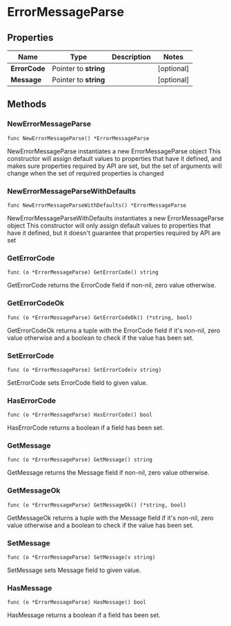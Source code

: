 # ErrorMessageParse

## Properties

|Name | Type | Description | Notes|
|------------ | ------------- | ------------- | -------------|
|**ErrorCode** | Pointer to **string** |  | [optional] |
|**Message** | Pointer to **string** |  | [optional] |

## Methods

### NewErrorMessageParse

`func NewErrorMessageParse() *ErrorMessageParse`

NewErrorMessageParse instantiates a new ErrorMessageParse object
This constructor will assign default values to properties that have it defined,
and makes sure properties required by API are set, but the set of arguments
will change when the set of required properties is changed

### NewErrorMessageParseWithDefaults

`func NewErrorMessageParseWithDefaults() *ErrorMessageParse`

NewErrorMessageParseWithDefaults instantiates a new ErrorMessageParse object
This constructor will only assign default values to properties that have it defined,
but it doesn't guarantee that properties required by API are set

### GetErrorCode

`func (o *ErrorMessageParse) GetErrorCode() string`

GetErrorCode returns the ErrorCode field if non-nil, zero value otherwise.

### GetErrorCodeOk

`func (o *ErrorMessageParse) GetErrorCodeOk() (*string, bool)`

GetErrorCodeOk returns a tuple with the ErrorCode field if it's non-nil, zero value otherwise
and a boolean to check if the value has been set.

### SetErrorCode

`func (o *ErrorMessageParse) SetErrorCode(v string)`

SetErrorCode sets ErrorCode field to given value.

### HasErrorCode

`func (o *ErrorMessageParse) HasErrorCode() bool`

HasErrorCode returns a boolean if a field has been set.

### GetMessage

`func (o *ErrorMessageParse) GetMessage() string`

GetMessage returns the Message field if non-nil, zero value otherwise.

### GetMessageOk

`func (o *ErrorMessageParse) GetMessageOk() (*string, bool)`

GetMessageOk returns a tuple with the Message field if it's non-nil, zero value otherwise
and a boolean to check if the value has been set.

### SetMessage

`func (o *ErrorMessageParse) SetMessage(v string)`

SetMessage sets Message field to given value.

### HasMessage

`func (o *ErrorMessageParse) HasMessage() bool`

HasMessage returns a boolean if a field has been set.


